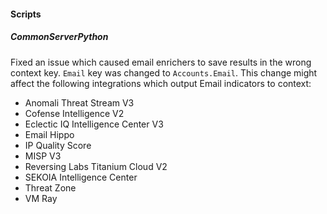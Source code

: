 
#### Scripts

##### CommonServerPython

Fixed an issue which caused email enrichers to save results in the wrong context key. `Email` key was changed to `Accounts.Email`. This change might affect the following integrations which output Email indicators to context:
- Anomali Threat Stream V3
- Cofense Intelligence V2
- Eclectic IQ Intelligence Center V3
- Email Hippo
- IP Quality Score
- MISP V3
- Reversing Labs Titanium Cloud V2
- SEKOIA Intelligence Center
- Threat Zone
- VM Ray

